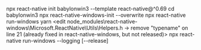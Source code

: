npx react-native init babylonwin3 --template react-native@^0.69
cd babylonwin3
npx react-native-windows-init --overwrite
npx react-native run-windows
yarn
<edit node_modules\react-native-windows\Microsoft.ReactNative\Utils\Helpers.h -> remove "typename" on line 21 (already fixed in react-native-windows, but not released)>
<turn off webdebugging in App.cpp>
npx react-native run-windows --logging [--release]